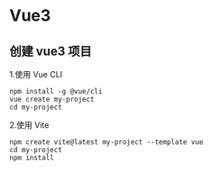 # Vue3


## 创建 vue3 项目

1.使用 Vue CLI

```
npm install -g @vue/cli
vue create my-project
cd my-project
```

2.使用 Vite

```
npm create vite@latest my-project --template vue
cd my-project
npm install
```


